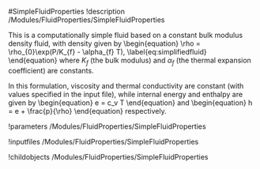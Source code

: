 #SimpleFluidProperties
!description /Modules/FluidProperties/SimpleFluidProperties

This is a computationally simple fluid based on a constant bulk modulus density fluid,
with density given by
\begin{equation}
  \rho = \rho_{0}\exp(P/K_{f} - \alpha_{f} T),
  \label{eq:simplifiedfluid}
\end{equation}
where $K_{f}$ (the bulk modulus) and $\alpha_{f}$ (the thermal expansion coefficient) are
constants.

In this formulation, viscosity and thermal conductivity are constant (with values specified
in the input file), while internal energy and enthalpy are given by
\begin{equation}
  e = c_v T
\end{equation}
and
\begin{equation}
  h = e + \frac{p}{\rho}
\end{equation}
respectively.

!parameters /Modules/FluidProperties/SimpleFluidProperties

!inputfiles /Modules/FluidProperties/SimpleFluidProperties

!childobjects /Modules/FluidProperties/SimpleFluidProperties
